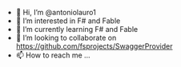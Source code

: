 - 👋 Hi, I’m @antoniolauro1
- 👀 I’m interested in F# and Fable
- 🌱 I’m currently learning F# and Fable
- 💞️ I’m looking to collaborate on https://github.com/fsprojects/SwaggerProvider
- 📫 How to reach me ...

<!---
antoniolauro1/antoniolauro1 is a ✨ special ✨ repository because its `README.md` (this file) appears on your GitHub profile.
You can click the Preview link to take a look at your changes.
--->

